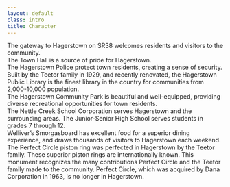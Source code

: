 ```yaml
---
layout: default
class: intro
title: Character
---
```


<div class="ph ph-image">The gateway to Hagerstown on SR38 welcomes residents and visitors to the community.</div>

<div class="ph ph-image">The Town Hall is a source of pride for Hagerstown.</div>

<div class="ph ph-image">The Hagerstown Police protect town residents, creating a sense of security.</div>

<div class="ph ph-image">Built by the Teetor family in 1929, and recently renovated, the Hagerstown Public Library is the finest library in the country for communities from 2,000-10,000 population.</div>

<div class="ph ph-image">The Hagerstown Community Park is beautiful and well-equipped, providing diverse recreational opportunities for town residents.</div>

<div class="ph ph-image">The Nettle Creek School Corporation serves Hagerstown and the surrounding areas. The Junior-Senior High School serves students in grades 7 through 12.</div>

<div class="ph ph-image"><span class="proof">Welliver’s Smorgasboard has excellent food for a superior dining experience, and draws thousands of visitors to Hagerstown each weekend.</span></div>

<div class="ph ph-image">The Perfect Circle piston ring was perfected in Hagerstown by the Teetor family. These superior piston rings are internationally known. This monument recognizes the many contributions Perfect Circle and the Teetor family made to the community. Perfect Circle, which was acquired by Dana Corporation in 1963, is no longer in Hagerstown.</div>
